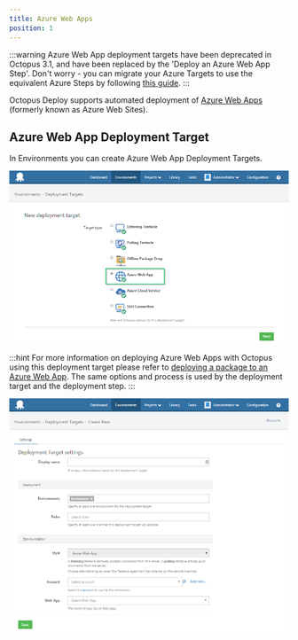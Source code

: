 ```yaml
---
title: Azure Web Apps
position: 1
---
```



:::warning
Azure Web App deployment targets have been deprecated in Octopus 3.1, and have been replaced by the 'Deploy an Azure Web App Step'.
Don't worry - you can migrate your Azure Targets to use the equivalent Azure Steps by following [this guide](/docs/how-to/migrate-azure-targets-into-azure-steps.md).
:::


Octopus Deploy supports automated deployment of [Azure Web Apps](http://azure.microsoft.com/en-us/services/app-service/web/) (formerly known as Azure Web Sites).

## Azure Web App Deployment Target


In Environments you can create Azure Web App Deployment Targets.


![](/docs/images/3048062/3277599.png "width=500")

:::hint
For more information on deploying Azure Web Apps with Octopus using this deployment target please refer to [deploying a package to an Azure Web App](/docs/deploying-applications/deploying-to-azure/deploying-a-package-to-an-azure-web-app/index.md). The same options and process is used by the deployment target and the deployment step.
:::


![](/docs/images/3048062/3277598.png "width=500")
